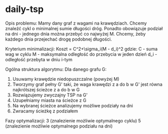 # daily-tsp

Opis problemu:
Mamy dany graf z wagami na krawędziach.
Chcemy znaleźć cykl o minimalnej sumie długości dróg.
Ponadto obowiązuje podział na dni - jednego dnia można przebyć co najwyżej M.
Chcemy, żeby każdego dnia przejechać drogę podobnej długości.


Kryterium minimalizacji:
Koszt = C^2+\sigma_i(M - d_i)^2
gdzie:
C - suma wag w cyklu
M - maksymalna odległość do przebycia w jeden dzień
d_i - odległość przebyta w dniu i-tym


Ogólna struktura algorytmu:
Dla danego grafu G:
1. Usuwamy krawędzie niedopuszczalne (powyżej M)
2. Tworzymy graf pełny G' taki, że waga krawędzi z a do b w G' jest równa najkrótszej ścieżce z a do b w G
3. Rozwiązujemy zwyczajny TSP na G'
4. Uzupełniamy miasta na ścieżce z G
5. Na wybranej ścieżce analizujemy możliwe podziały na dni
6. Zwracamy ścieżkę z podziałem

Fazy optymalizacji:
3 (znalezienie możliwie optymalnego cyklu)
5 (znalezienie możliwie optymalnego podziału na dni)